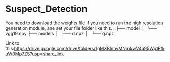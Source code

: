 # Suspect_Detection
You need to download the weights file if you need to run the high resolution generation module, ane set your file folder like this.
.
├── model
│   └── vgg19.npy
├── models
│   ├── d.npz
│   └── g.npz
 
Link to this:https://drive.google.com/drive/folders/1gMXBlnnvMNmkwV4a95Wp1FfkuW0Mp7ZS?usp=share_link
